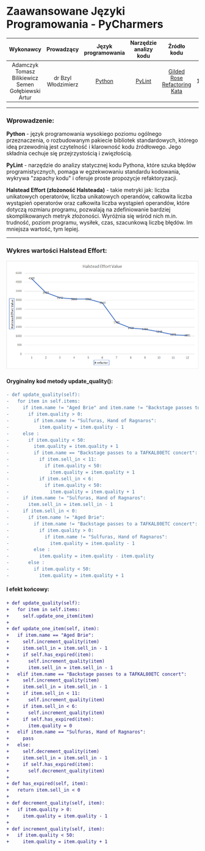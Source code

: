 # Zaawansowane Języki Programowania - PyCharmers

| Wykonawcy | Prowadzący | Język<br>programowania | Narzędzie<br>analizy kodu | Źródło kodu | Data oddania |
:-:|:-:|:-:|:-:|:-:|:-:
| Adamczyk Tomasz<br>Bilikiewicz Semen<br>Gołębiewski Artur | dr Bzyl Włodzimierz | [Python](https://www.python.org/) | [PyLint](https://www.pylint.org/) | [Gilded Rose<br>Refactoring Kata](https://github.com/emilybache/GildedRose-Refactoring-Kata) | 12.01.2019

---

### Wprowadzenie:

__Python__ - język programowania wysokiego poziomu ogólnego przeznaczenia, o rozbudowanym pakiecie bibliotek standardowych, którego ideą przewodnią jest czytelność i klarowność kodu źródłowego. Jego składnia cechuje się przejrzystością i zwięzłością.

__PyLint__ - narzędzie do analizy statycznej kodu Pythona, które szuka błędów programistycznych, pomaga w egzekwowaniu standardu kodowania, wykrywa "zapachy kodu" i oferuje proste propozycje refaktoryzacji.

__Halstead Effort (złożoność Halsteada)__ - takie metryki jak: liczba unikatowych operatorów, liczba unikatowych operandów, całkowita liczba wystąpień operatorów oraz całkowita liczba wystąpień operandów, które dotyczą rozmiaru programu, pozwalają na zdefiniowanie bardziej skomplikowanych metryk złożoności. Wyróżnia się wśród nich m.in. trudność, poziom programu, wysiłek, czas, szacunkową liczbę błędów. Im mniejsza wartość, tym lepiej.

---

### Wykres wartości Halstead Effort:

<p align="center">
  <img src="wykres1.png"/>
</p>

#### Oryginalny kod metody update_quality():

````diff
- def update_quality(self):
-   for item in self.items:
-     if item.name != "Aged Brie" and item.name != "Backstage passes to a TAFKAL80ETC concert":
-       if item.quality > 0:
-         if item.name != "Sulfuras, Hand of Ragnaros":
-           item.quality = item.quality - 1
-     else :
-       if item.quality < 50:
-         item.quality = item.quality + 1
-         if item.name == "Backstage passes to a TAFKAL80ETC concert":
-           if item.sell_in < 11:
-             if item.quality < 50:
-               item.quality = item.quality + 1
-           if item.sell_in < 6:
-             if item.quality < 50:
-               item.quality = item.quality + 1
-     if item.name != "Sulfuras, Hand of Ragnaros":
-       item.sell_in = item.sell_in - 1
-     if item.sell_in < 0:
-       if item.name != "Aged Brie":
-         if item.name != "Backstage passes to a TAFKAL80ETC concert":
-           if item.quality > 0:
-             if item.name != "Sulfuras, Hand of Ragnaros":
-               item.quality = item.quality - 1
-         else :
-           item.quality = item.quality - item.quality
-       else :
-         if item.quality < 50:
-           item.quality = item.quality + 1
````

#### I efekt końcowy:

````diff
+ def update_quality(self):
+   for item in self.items:
+     self.update_one_item(item)
+ 
+ def update_one_item(self, item):
+   if item.name == "Aged Brie":
+     self.increment_quality(item)
+     item.sell_in = item.sell_in - 1
+     if self.has_expired(item):
+       self.increment_quality(item)
+       item.sell_in = item.sell_in - 1
+   elif item.name == "Backstage passes to a TAFKAL80ETC concert":
+     self.increment_quality(item)
+     item.sell_in = item.sell_in - 1
+     if item.sell_in < 11:
+       self.increment_quality(item)
+     if item.sell_in < 6:
+       self.increment_quality(item)
+     if self.has_expired(item):
+       item.quality = 0
+   elif item.name == "Sulfuras, Hand of Ragnaros":
+     pass
+   else:
+     self.decrement_quality(item)
+     item.sell_in = item.sell_in - 1
+     if self.has_expired(item):
+       self.decrement_quality(item)
+ 
+ def has_expired(self, item):
+   return item.sell_in < 0
+ 
+ def decrement_quality(self, item):
+   if item.quality > 0:
+     item.quality = item.quality - 1
+ 
+ def increment_quality(self, item):
+   if item.quality < 50:
+     item.quality = item.quality + 1
````